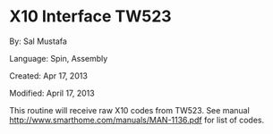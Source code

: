 # X10 Interface TW523

By: Sal Mustafa

Language: Spin, Assembly

Created: Apr 17, 2013

Modified: April 17, 2013

This routine will receive raw X10 codes from TW523. See manual http://www.smarthome.com/manuals/MAN-1136.pdf for list of codes.

